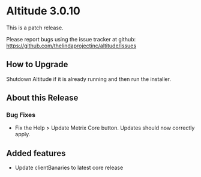 # Altitude 3.0.10

This is a patch release.

Please report bugs using the issue tracker at github: https://github.com/thelindaprojectinc/altitude/issues

## How to Upgrade
Shutdown Altitude if it is already running and then run the installer.

## About this Release

### Bug Fixes
- Fix the Help > Update Metrix Core button. Updates should now correctly apply.

## Added features
- Update clientBanaries to latest core release
